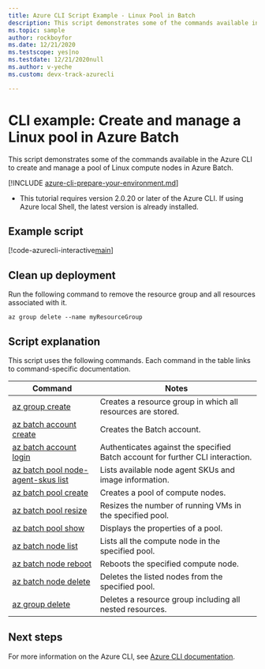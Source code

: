 ```yaml
---
title: Azure CLI Script Example - Linux Pool in Batch
description: This script demonstrates some of the commands available in the Azure CLI to create and manage a pool of Linux compute nodes in Azure Batch.
ms.topic: sample
author: rockboyfor
ms.date: 12/21/2020
ms.testscope: yes|no
ms.testdate: 12/21/2020null
ms.author: v-yeche
ms.custom: devx-track-azurecli

---
```


# CLI example: Create and manage a Linux pool in Azure Batch

This script demonstrates some of the commands available in the Azure CLI to create and manage a pool of Linux compute nodes in Azure Batch.

[!INCLUDE [azure-cli-prepare-your-environment.md](../../../includes/azure-cli-prepare-your-environment.md)]

- This tutorial requires version 2.0.20 or later of the Azure CLI. If using Azure local Shell, the latest version is already installed. 

## Example script

[!code-azurecli-interactive[main](../../../cli_scripts/batch/manage-pool/manage-pool-linux.sh "Manage Linux Virtual Machine Pool")]

## Clean up deployment

Run the following command to remove the
resource group and all resources associated with it.

```azurecli
az group delete --name myResourceGroup
```

## Script explanation

This script uses the following commands. Each command in the table links to command-specific documentation.

| Command | Notes |
|---|---|
| [az group create](https://docs.azure.cn/cli/group#az_group_create) | Creates a resource group in which all resources are stored. |
| [az batch account create](https://docs.azure.cn/cli/batch/account#az_batch_account_create) | Creates the Batch account. |
| [az batch account login](https://docs.azure.cn/cli/batch/account#az_batch_account_login) | Authenticates against the specified Batch account for further CLI interaction.  |
| [az batch pool node-agent-skus list](../batch-linux-nodes.md#list-of-virtual-machine-images) | Lists available node agent SKUs and image information.  |
| [az batch pool create](https://docs.azure.cn/cli/batch/pool#az_batch_pool_create) | Creates a pool of compute nodes.  |
| [az batch pool resize](https://docs.azure.cn/cli/batch/pool#az_batch_pool_resize) | Resizes the number of running VMs in the specified pool.  |
| [az batch pool show](https://docs.azure.cn/cli/batch/pool#az_batch_pool_show) | Displays the properties of a pool.  |
| [az batch node list](https://docs.azure.cn/cli/batch/node#az_batch_node_list) | Lists all the compute node in the specified pool.  |
| [az batch node reboot](https://docs.azure.cn/cli/batch/node#az_batch_node_reboot) | Reboots the specified compute node.  |
| [az batch node delete](https://docs.azure.cn/cli/batch/node#az_batch_node_delete) | Deletes the listed nodes from the specified pool.  |
| [az group delete](https://docs.azure.cn/cli/group#az_group_delete) | Deletes a resource group including all nested resources. |

## Next steps

For more information on the Azure CLI, see [Azure CLI documentation](https://docs.azure.cn/cli).



<!-- Update_Description: new article about scripts/batch cli sample manage linux pool -->
<!--NEW.date: 12/21/2020-->